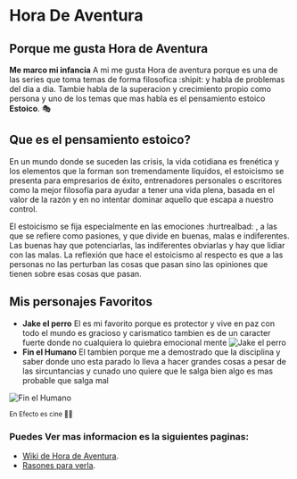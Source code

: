 # Hora De Aventura
## Porque me gusta Hora de Aventura
**Me marco mi infancia**
A mi me gusta Hora de aventura porque es una de las series que toma temas de forma filosofica :shipit: y habla de problemas del dia a dia.
Tambie habla de la superacion y crecimiento propio como persona y uno de los temas que mas habla es el pensamiento estoico **Estoico**. :performing_arts:

## Que es el pensamiento estoico?
En un mundo donde se suceden las crisis, la vida cotidiana es frenética y los elementos que la forman son tremendamente líquidos, el estoicismo se presenta para empresarios de éxito, entrenadores personales o escritores como la mejor filosofía para ayudar a tener una vida plena, basada en el valor de la razón y en no intentar dominar aquello que escapa a nuestro control.

El estoicismo se fija especialmente en las emociones :hurtrealbad: , a las que se refiere como pasiones, y que divide en buenas, malas e indiferentes. Las buenas hay que potenciarlas, las indiferentes obviarlas y hay que lidiar con las malas. La reflexión que hace el estoicismo al respecto es que a las personas no las perturban las cosas que pasan sino las opiniones que tienen sobre esas cosas que pasan.
## Mis personajes Favoritos
- **Jake el perro**
El es mi favorito porque es protector y vive en paz con todo el mundo es gracioso y carismatico 
tambien es de un caracter fuerte donde no cualquiera lo quiebra emocional mente 
![Jake el perro](https://i.pinimg.com/564x/a2/51/c1/a251c17ebbc2956cb48246a6d6258f01.jpg)
- **Fin el Humano**
El tambien porque me a demostrado que la disciplina y saber donde uno esta parado lo lleva a hacer grandes cosas a pesar de las sircuntancias y cunado uno quiere que le salga bien algo es mas probable que salga mal 

![Fin el Humano](https://external-preview.redd.it/cmY9QZFhDKfoNrnlfvFz6g56kcSbvn4QeDTkqyk0Pyc.jpg?auto=webp&s=abc203acbbff160f0d649e4b99a4d45c15a752cb)

<sub>En Efecto es cine :monocle_face::wine_glass:</sub> 
### Puedes Ver mas informacion es la siguientes paginas:
- [Wiki de Hora de Aventura](https://horadeaventura.fandom.com/es/wiki/Lista_de_Episodios_de_Hora_de_Aventura).
- [Rasones para verla](https://hipertextual.com/2018/09/hora-aventura-importancia).


 
